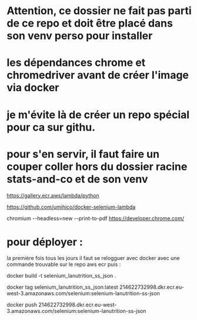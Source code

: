 # Attention, ce dossier ne fait pas parti de ce repo et doit être placé dans son venv perso pour installer
# les dépendances chrome et chromedriver avant de créer l'image via docker
# je m'évite là de créer un repo spécial pour ca sur githu.

# pour s'en servir, il faut faire un couper coller hors du dossier racine stats-and-co et de son venv

https://gallery.ecr.aws/lambda/python

https://github.com/umihico/docker-selenium-lambda


 chromium --headless=new --print-to-pdf https://developer.chrome.com/

# pour déployer :
la première fois tous les jours il faut se relogguer avec docker avec une commande trouvable sur le repo aws ecr puis :

docker build -t selenium_lanutrition_ss_json .

docker tag selenium_lanutrition_ss_json:latest 214622732998.dkr.ecr.eu-west-3.amazonaws.com/selenium:selenium-lanutrition-ss-json

docker push 214622732998.dkr.ecr.eu-west-3.amazonaws.com/selenium:selenium-lanutrition-ss-json
